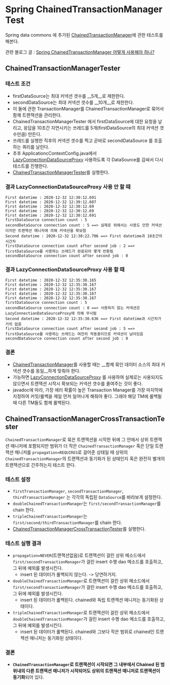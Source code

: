 # Spring ChainedTransactionManager Test

Spring data commons 에 추가된 [ChainedTransactionManager](http://docs.spring.io/spring-data/commons/docs/1.6.2.RELEASE/api/org/springframework/data/transaction/ChainedTransactionManager.html)에 관한 테스트를 해본다.

관련 블로그 글 : [Spring ChainedTransactionManager 어떻게 사용해야 하나?](http://kwon37xi.egloos.com/4886947)

## ChainedTransactionManagerTester
### 테스트 조건
* firstDataSource는 최대 커넥션 갯수를 __5개__로 제한한다.
* secondDataSource는 최대 커넥션 갯수를 __10개__로 제한한다.
* 이 둘에 관한 TransactionManager를 ChainedTransactionManager로 묶어서 함께 트랜잭션을 관리한다.
* ChainedTransactionManagerTester 에서 firstDataSource에 대한 요청을 날리고, 응답을 10초간 지연시키는 쓰레드를 5개(firstDataSource의 최대 커넥션 갯수만큼) 만든다.
* 쓰레드를 실행한 직후의 커넥션 갯수를 찍고 곧바로 secondDataSource 를 호출하는 쿼리를 날린다.
* 추후 ApplicationcContextConfig.java에서 [LazyConnectionDataSourceProxy](http://docs.spring.io/spring/docs/3.2.9.RELEASE/javadoc-api/org/springframework/jdbc/datasource/LazyConnectionDataSourceProxy.html) 사용하도록 각 DataSource를 감싸서 다시 테스트를 진행한다.
* [ChainedTransactionManagerTester](https://github.com/kwon37xi/ChainedTransactionManagerTest/blob/master/src/main/java/kr/pe/kwonnam/ctmtest/connectioncount/ChainedTransactionManagerConnectionCountTester.java)를 실행한다.

### 결과 LazyConnectionDataSourceProxy 사용 안 할 때
    First datetime : 2020-12-32 12:30:12.691
    First datetime : 2020-12-32 12:30:12.687
    First datetime : 2020-12-32 12:30:12.69
    First datetime : 2020-12-32 12:30:12.69
    First datetime : 2020-12-32 12:30:12.691
    firstDataSource connection count : 5
    secondDataSource connection count : 5 ==> 실제로 위에서는 사용도 안한 커넥션이지만 트랜잭션 매니저에 의해 커넥션을 확보함
    Second datetime : 2020-12-32 12:30:22.706 ==> First datetime과 10초간의 시간차
    firstDataSource connection count after second job : 2 ==> firstDataSource를 사용하는 쓰레드가 완료되어 몇개 반환됨
    secondDataSource connection count after second job : 0

### 결과 LazyConnectionDataSourceProxy 사용 할 때

    First datetime : 2020-12-32 12:35:30.165
    First datetime : 2020-12-32 12:35:30.167
    First datetime : 2020-12-32 12:35:30.167
    First datetime : 2020-12-32 12:35:30.167
    First datetime : 2020-12-32 12:35:30.167
    firstDataSource connection count : 5
    secondDataSource connection count : 0 ==> 사용하지 않는 커넥션은 LazyConnectionDataSourceProxy에 의해 무시됨
    Second datetime : 2020-12-32 12:35:30.636 ==> First datetime과 시간차가 거의 없음
    firstDataSource connection count after second job : 5 ==> firstDataSource를 사용하는 쓰레드는 여전히 작동중이므로 커넥션이 남아있음
    secondDataSource connection count after second job : 0

### 결론
* [ChainedTransactionManager](http://docs.spring.io/spring-data/commons/docs/1.6.2.RELEASE/api/org/springframework/data/transaction/ChainedTransactionManager.html)를
사용할 때는 __함께 묶인 데이터 소스의 최대 커넥션 갯수를 동일__하게 맞춰야 한다.
* 가능하면 [LazyConnectionDataSourceProxy](http://docs.spring.io/spring/docs/3.2.9.RELEASE/javadoc-api/org/springframework/jdbc/datasource/LazyConnectionDataSourceProxy.html) 를 사용하여 실제로는 사용되지도 않으면서 트랜잭션 시작시 확보되는 커넥션 갯수를 줄여주는 것이 좋다.
* javadoc에 따라, 가장 에러 확률이 높은 Transaction Manager를 가장 마지막에 지정하여 커밋/롤백을 제일 먼저 일어나게 해줘야 좋다. 그래야 해당 TM에 롤백될 때 다른 TM들도 함께 롤백된다.

## ChainedTransactionManagerCrossTransactionTester

`ChainedTransactionManager`로 묶은 트랜잭션을 시작한 뒤에 그 안에서 상위 트랜잭션 매니저에 포함되지만 범위가 더 작은 `ChainedTransactionManager` 
혹은 단일 트랜잭션 매니저를 `propagation=REQUIRES`로 걸어준 상태일 때 상위의 `ChainedTransactionManager`의 트랜잭션과 동기화가 된 상태인지
혹은 완전히 별개의 트랜잭션으로 간주하는지 테스트 한다.

### 테스트 설정
* `firstTransactionManager`, `secondTransactionManager`, `thirdTransactionManager` 는 각각의 독립된 `DataSource`를 바라보게 설정한다.
* `doubleChainedTransactionManager`는 `first/secondTransactionManager`를 chain 한다.
* `tripleChainedTransactionManager`는 `first/second/thirdTransactionManager`를 chain 한다.
* [ChainedTransactionManagerCrossTransactionTester](https://github.com/kwon37xi/ChainedTransactionManagerTest/blob/master/src/main/java/kr/pe/kwonnam/ctmtest/crosstransaction/ChainedTransactionManagerCrossTransactionTester.java)를 실행한다.

### 테스트 실행 결과
* `propagation=NEVER`(트랜잭션없음)로 트랜잭션이 걸린 상위 메소드에서 `first/secondTransactionManager`가 걸린 insert 수행 dao 메소드를 호출하고, 그 뒤에 예외를 발생시킨다.
  * insert 된 데이터가 롤백되지 않는다. -> 당연하거지.
* `doubleChainedTransactionManager`로 트랜잭션이 걸린 상위 메소드에서 `first/secondTransactionManager`가 걸린 insert 수행 dao 메소드를 호출하고, 그 뒤에 예외를 발생시킨다.
  * insert 된 데이터가 롤백된다. chained와 독립 트랜잭션 매니저는 동기화된 상태이다.
* `tripleChainedTransactionManager`로 트랜잭션이 걸린 상위 메소드에서 `doubleChainedTransactionManager`가 걸린 insert 수행 dao 메소드를 호출하고, 그 뒤에 예외를 발생시킨다.
  * insert 된 데이터가 롤백된다. chained와 그보다 작은 범위로 chained인 트랜잭션 매니저는 동기화된 상태이다.

### 결론
* **`ChainedTransactionManager`로 트랜잭션이 시작되면 그 내부에서 Chained 된 범위내의 다른 트랜잭션 매니저가 시작되어도 상위의 트랜잭션 매니저로 트랜잭션이 동기화**되어 있다.